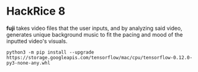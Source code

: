 # HackRice 8

**fuji** takes video files that the user inputs, and by analyzing said video, generates unique background music to fit the pacing and mood of the inputted video's visuals.


```
python3 -m pip install --upgrade https://storage.googleapis.com/tensorflow/mac/cpu/tensorflow-0.12.0-py3-none-any.whl
```
